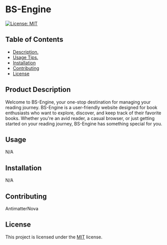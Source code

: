
# BS-Engine
[![License: MIT](https://img.shields.io/badge/License-MIT-yellow.svg)](https://opensource.org/licenses/MIT)

## Table of Contents
- [Description.](#description)
- [Usage Tips.](#usage)
- [Installation](#installation)
- [Contributing](#contributing)
- [License](#license)

<a name='description'></a>
## Product Description
Welcome to BS-Engine, your one-stop destination for managing your reading journey. BS-Engine is a user-friendly website designed for book enthusiasts who want to explore, discover, and keep track of their favorite books. Whether you're an avid reader, a casual browser, or just getting started on your reading journey, BS-Engine has something special for you.

<a name='usage'></a>
## Usage
N/A

<a name='installation'></a>
## Installation
N/A

<a name='contributing'></a>
## Contributing
AntimatterNova

<a name='license'></a>
## License
This project is licensed under the [MIT](https://choosealicense.com/licenses/mit/) license.

